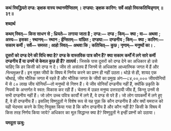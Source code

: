 **कथं स्विद्ध्रियते दण्ड: ङ्क्षक वास्य स्थानमीप्सितम् ।** **दण्ड्या: ङ्क्षक कारिण: सर्वे आहो स्वित्कतिचिन्नृणाम् ॥ ३९॥** 

**शब्दार्थ** 

**कथम् स्वित्—** **किस साधन से** **; ध्रियते—** **लगाया जाता है** **; दण्ड:—** **दण्ड** **; किम्—** **क्या** **; वा—** **अथवा** **; अस्य—** **इसका** **;** **स्थानम्—** **स्थान** **; ईप्सितम्—** **वांछित** **; दण्ड्या:—** **दण्डनीय** **; किम्—** **क्या** **; कारिण:—** **सकाम कर्मी** **; सर्वे—** **समस्त** **; आहो** **स्वित्—** **अथवा कि** **; कतिचित्—** **कुछ** **; नृणाम्—** **मनुष्यों का।** **.** 

**दूसरों को दण्ड देने की विधि क्या है? दण्ड के वास्तविक पात्र कौन हैं? क्या सकाम** **कर्मों में लगे सारे कर्मी दण्डनीय हैं या उनमें से केवल कुछ ही हैं?** **तात्पर्य :** जिसके पास दूसरों को दण्ड देने का अधिकार हो उसे चाहिए कि हर किसी को दण्ड न दे। जीव तो असंलय हैं जिनमें से अधिकांश आध्यात्मिक जगत में हैं और *नित्यमुक्त* हैं। इन मुक्त जीवों के विषय में निर्णय करने का प्रश्न ही नहीं उठता। थोड़े से ही, शायद एक चौथाई, जीव भौतिक जगत में रहते हैं और भौतिक जगत के जीवों का प्रमुख अंग—८४,००,००० जीवयोनियों में से ८० लाख जीव योनियाँ—तो मनुष्यों से निश्न हैं। ये जीव योनियाँ दण्डनीय नहीं हैं, क्योंकि प्रकृति के नियमों के अन्तर्गत वे स्वत: विकास कर रही हैं। चेतना में उन्नत मनुष्य उत्तरदायी जीव हैं, किन्तु उनमें से सभी दण्डनीय नहीं हैं। जो लोग उच्च पवित्र कार्यों में लगे हैं, वे दण्ड से परे हैं। जो लोग पापकर्मों में लगे हुए हैं, वे ही दण्डनीय हैं। इसलिए विष्णुदूतों ने विशेष रूप से यह पूछा कि कौन दण्डनीय है और क्यों यमराज को यही भेदभाव करने के लिए नियुक्त किया गया है कि कौन दण्डनीय है और कौन नहीं है? किसी के विषय में किस तरह निर्णय किया जाये? अधिकार का मूल सिद्धान्त क्या है? विष्णुदूतों ने इन्हीं प्रश्नों को उठाया।  

**यमदूता ऊचु:** 